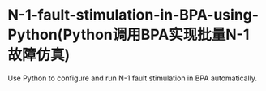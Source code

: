 # N-1-fault-stimulation-in-BPA-using-Python(Python调用BPA实现批量N-1故障仿真)
Use Python to configure and run N-1 fault stimulation in BPA automatically.

